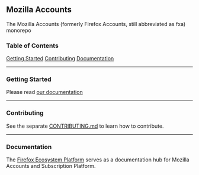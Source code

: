## Mozilla Accounts

The Mozilla Accounts (formerly Firefox Accounts, still abbreviated as fxa) monorepo

### Table of Contents

[Getting Started](#getting-started)
[Contributing](#contributing)
[Documentation](#documentation)

---

### Getting Started

Please read [our documentation](https://mozilla.github.io/ecosystem-platform/tutorials/development-setup)

---

### Contributing

See the separate [CONTRIBUTING.md](https://github.com/mozilla/fxa/blob/main/CONTRIBUTING.md) to learn how to contribute.

---

### Documentation

The [Firefox Ecosystem Platform](https://mozilla.github.io/ecosystem-platform/) serves as a documentation hub for Mozilla Accounts and Subscription Platform.

